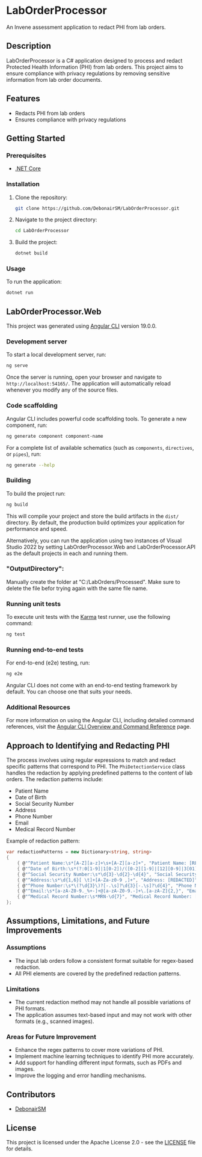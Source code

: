 # LabOrderProcessor

An Invene assessment application to redact PHI from lab orders.

## Description

LabOrderProcessor is a C# application designed to process and redact Protected Health Information (PHI) from lab orders. This project aims to ensure compliance with privacy regulations by removing sensitive information from lab order documents.

## Features

- Redacts PHI from lab orders
- Ensures compliance with privacy regulations

## Getting Started

### Prerequisites

- [.NET Core](https://dotnet.microsoft.com/download/dotnet-core)

### Installation

1. Clone the repository:

   ```sh
   git clone https://github.com/DebonairSM/LabOrderProcessor.git
   ```

2. Navigate to the project directory:

   ```sh
   cd LabOrderProcessor
   ```

3. Build the project:

   ```sh
   dotnet build
   ```

### Usage

To run the application:

```sh
dotnet run
```

## LabOrderProcessor.Web

This project was generated using [Angular CLI](https://github.com/angular/angular-cli) version 19.0.0.

### Development server

To start a local development server, run:

```bash
ng serve
```

Once the server is running, open your browser and navigate to `http://localhost:54165/`. The application will automatically reload whenever you modify any of the source files.

### Code scaffolding

Angular CLI includes powerful code scaffolding tools. To generate a new component, run:

```bash
ng generate component component-name
```

For a complete list of available schematics (such as `components`, `directives`, or `pipes`), run:

```bash
ng generate --help
```

### Building

To build the project run:

```bash
ng build
```

This will compile your project and store the build artifacts in the `dist/` directory. By default, the production build optimizes your application for performance and speed.

Alternatively, you can run the application using two instances of Visual Studio 2022 by setting LabOrderProcessor.Web and LabOrderProcessor.API as the default projects in each and running them.

### "OutputDirectory": 

Manually create the folder at "C:/LabOrders/Processed". Make sure to delete the file befor trying again with the same file name. 

### Running unit tests

To execute unit tests with the [Karma](https://karma-runner.github.io) test runner, use the following command:

```bash
ng test
```

### Running end-to-end tests

For end-to-end (e2e) testing, run:

```bash
ng e2e
```

Angular CLI does not come with an end-to-end testing framework by default. You can choose one that suits your needs.

### Additional Resources

For more information on using the Angular CLI, including detailed command references, visit the [Angular CLI Overview and Command Reference](https://angular.dev/tools/cli) page.

## Approach to Identifying and Redacting PHI

The process involves using regular expressions to match and redact specific patterns that correspond to PHI. The `PhiDetectionService` class handles the redaction by applying predefined patterns to the content of lab orders. The redaction patterns include:

- Patient Name
- Date of Birth
- Social Security Number
- Address
- Phone Number
- Email
- Medical Record Number

Example of redaction pattern:

```csharp
var redactionPatterns = new Dictionary<string, string>
{
    { @"^Patient Name:\s*[A-Z][a-z]+\s+[A-Z][a-z]+", "Patient Name: [REDACTED]" },
    { @"^Date of Birth:\s*(?:0[1-9]|1[0-2])/([0-2][1-9]|[12][0-9]|3[01])/\d{4}", "Date of Birth: [REDACTED]" },
    { @"^Social Security Number:\s*\d{3}-\d{2}-\d{4}", "Social Security Number: [REDACTED]" },
    { @"^Address:\s*\d{1,6}[ \t]+[A-Za-z0-9 ,]+", "Address: [REDACTED]" },
    { @"^Phone Number:\s*\(?\d{3}\)?[-.\s]?\d{3}[-.\s]?\d{4}", "Phone Number: [REDACTED]" },
    { @"^Email:\s*[a-zA-Z0-9._%+-]+@[a-zA-Z0-9.-]+\.[a-zA-Z]{2,}", "Email: [REDACTED]" },
    { @"^Medical Record Number:\s*MRN-\d{7}", "Medical Record Number: [REDACTED]" }
};
```

## Assumptions, Limitations, and Future Improvements

### Assumptions

- The input lab orders follow a consistent format suitable for regex-based redaction.
- All PHI elements are covered by the predefined redaction patterns.

### Limitations

- The current redaction method may not handle all possible variations of PHI formats.
- The application assumes text-based input and may not work with other formats (e.g., scanned images).

### Areas for Future Improvement

- Enhance the regex patterns to cover more variations of PHI.
- Implement machine learning techniques to identify PHI more accurately.
- Add support for handling different input formats, such as PDFs and images.
- Improve the logging and error handling mechanisms.

## Contributors

- [DebonairSM](https://github.com/DebonairSM)

## License

This project is licensed under the Apache License 2.0 - see the [LICENSE](LICENSE) file for details.
```
